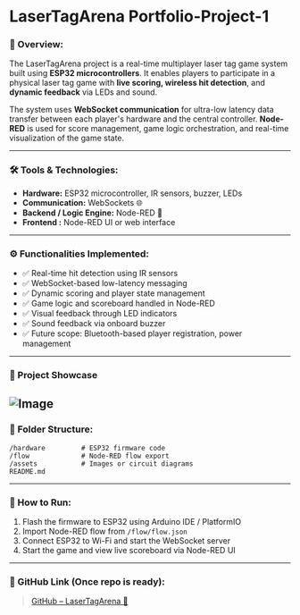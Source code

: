 # LaserTagArena Portfolio-Project-1

### 🔫 Overview:
The LaserTagArena project is a real-time multiplayer laser tag game system built using **ESP32 microcontrollers**. It enables players to participate in a physical laser tag game with **live scoring, wireless hit detection**, and **dynamic feedback** via LEDs and sound.

The system uses **WebSocket communication** for ultra-low latency data transfer between each player's hardware and the central controller. **Node-RED** is used for score management, game logic orchestration, and real-time visualization of the game state.

---

### 🛠️ Tools & Technologies:

- **Hardware:** ESP32 microcontroller, IR sensors, buzzer, LEDs  
- **Communication:** WebSockets 🌐  
- **Backend / Logic Engine:** Node-RED 🔁  
- **Frontend :** Node-RED UI or web interface  

---

### ⚙️ Functionalities Implemented:

- ✅ Real-time hit detection using IR sensors  
- ✅ WebSocket-based low-latency messaging  
- ✅ Dynamic scoring and player state management  
- ✅ Game logic and scoreboard handled in Node-RED  
- ✅ Visual feedback through LED indicators  
- ✅ Sound feedback via onboard buzzer  
- ✅ Future scope: Bluetooth-based player registration, power management

---

### 📸 Project Showcase
![Image](https://github.com/user-attachments/assets/d20bfe5c-3e59-453f-b5cb-c78c1983bb0a)
---

### 📁 Folder Structure:
```
/hardware         # ESP32 firmware code  
/flow             # Node-RED flow export  
/assets           # Images or circuit diagrams  
README.md
```

---

### 📌 How to Run:
1. Flash the firmware to ESP32 using Arduino IDE / PlatformIO  
2. Import Node-RED flow from `/flow/flow.json`  
3. Connect ESP32 to Wi-Fi and start the WebSocket server  
4. Start the game and view live scoreboard via Node-RED UI

---

### 🔗 GitHub Link (Once repo is ready):
> [GitHub – LaserTagArena 🔗](https://github.com/your-username/LaserTagArena)

